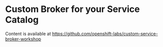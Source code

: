 # Custom Broker for your Service Catalog

Content is available at https://github.com/openshift-labs/custom-service-broker-workshop
